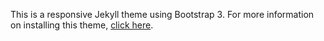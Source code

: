 This is a responsive Jekyll theme using Bootstrap 3.  For more information on installing
this theme, [click here](https://github.com/emrickj/jekyll-themes).
